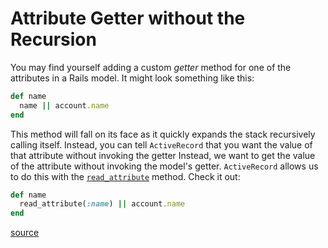 # Attribute Getter without the Recursion

You may find yourself adding a custom *getter* method for one of the
attributes in a Rails model. It might look something like this:

```ruby
def name
  name || account.name
end
```

This method will fall on its face as it quickly expands the stack
recursively calling itself. Instead, you can tell `ActiveRecord` that you
want the value of that attribute without invoking the getter
Instead, we want to get the value of the attribute without invoking the
model's getter. `ActiveRecord` allows us to do this with the
[`read_attribute`](http://api.rubyonrails.org/classes/ActiveRecord/AttributeMethods/Read.html#method-i-read_attribute)
method. Check it out:

```ruby
def name
  read_attribute(:name) || account.name
end
```

[source](http://stackoverflow.com/questions/21835116/overwrite-getter-activerecord-model-rails)
